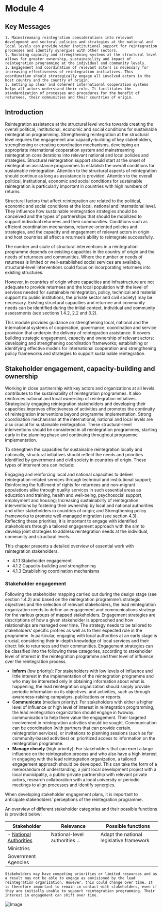 
# Module 4
## Key Messages
```tip
1. Mainstreaming reintegration considerations into relevant development and sectoral policies and strategies at the national and local levels can provide wider institutional support for reintegration processes and identify synergies with other sectors.
1. Building capacity and strengthening systems at the structural level allows for greater ownership, sustainability and impact of reintegration programming at the individual and community levels.
1. Engagement and coordination of relevant actors is necessary for increasing effectiveness of reintegration initiatives. This coordination should strategically engage all involved actors in the host country and the country of origin.
1. Setting up clear and coherent international cooperation systems helps all actors understand their role. It facilitates the standardization of processes and procedures for the benefit of returnees, their communities and their countries of origin.
```


## Introduction

Reintegration assistance at the structural level works towards creating the overall political, institutional, economic and social conditions for sustainable reintegration programming. Strengthening reintegration at the structural level requires the engagement and capacity-building of key stakeholders, strengthening or creating coordination mechanisms, developing an appropriate international cooperation system and mainstreaming reintegration considerations into relevant national and local policies and strategies. Structural reintegration support should start at the onset of reintegration assistance programmes to establish the overall conditions for sustainable reintegration. Attention to the structural aspects of reintegration should continue as long as assistance is provided. Attention to the overall political, institutional, economic and social conditions for sustainable reintegration is particularly important in countries with high numbers of returns.

Structural factors that affect reintegration are related to the political, economic and social conditions at the local, national and international level. They influence how sustainable reintegration strategies should be conceived and the types of partnerships that should be mobilized to support individual returnees and their communities. Conditions such as efficient coordination mechanisms, returnee-oriented policies and strategies, and the capacity and engagement of relevant actors in origin and host countries all affect a returnee’s ability to reintegrate successfully.

The number and scale of structural interventions in a reintegration programme depends on existing capacities in the country of origin and the needs of returnees and communities. Where the number or needs of returnees is limited or well-established social services are available, structural-level interventions could focus on incorporating returnees into existing structures.

However, in countries of origin where capacities and infrastructure are not adequate to provide returnees and the local population with the level of services needed for sustainable reintegration, policy, technical and material support (to public institutions, the private sector and civil society) may be necessary. Existing structural capacities and returnee and community needs can be identified during the initial context, individual and community assessments (see sections 1.4.2, 2.2 and 3.2).

This module provides guidance on strengthening local, national and the international systems of cooperation, governance, coordination and service provision that underpin the delivery of reintegration assistance. It covers building strategic engagement, capacity and ownership of relevant actors; developing and strengthening coordination frameworks; establishing or identifying effective models for international cooperation and strengthening policy frameworks and strategies to support sustainable reintegration.

## Stakeholder engagement, capacity-building and ownership
Working in close partnership with key actors and organizations at all levels contributes to the sustainability of reintegration programmes. It also reinforces national and local ownership of reintegration initiatives. Strategically engaging reintegration stakeholders and developing their capacities improves effectiveness of activities and promotes the continuity of reintegration interventions beyond programme implementation. Strong coordination mechanisms at the international, national and local levels are also crucial for sustainable reintegration. These structural-level interventions should be considered in all reintegration programmes, starting early in the planning phase and continuing throughout programme implementation.

To strengthen the capacities for sustainable reintegration locally and nationally, structural initiatives should reflect the needs and priorities identified by government and civil society in countries of origin. These types of interventions can include:

Engaging and reinforcing local and national capacities to deliver reintegration-related services through technical and institutional support;
Reinforcing the fulfilment of rights for returnees and non-migrant populations alike through quality services in such essential areas as education and training, health and well-being, psychosocial support, employment and housing;
Increasing sustainability of reintegration interventions by fostering their ownership by local and national authorities and other stakeholders in countries of origin; and
Strengthening policy frameworks to promote well-managed migration (see section 4.3).
Reflecting these priorities, it is important to engage with identified stakeholders through a tailored engagement approach with the aim to develop joint strategies to address reintegration needs at the individual, community and structural levels.

This chapter presents a detailed overview of essential work with reintegration stakeholders.

- 4.1.1 Stakeholder engagement
- 4.1.2 Capacity-building and strengthening
- 4.1.3 Establishing coordination mechanisms

### Stakeholder engagement
Following the stakeholder mapping carried out during the design stage (see section 1.4.2) and based on the reintegration programme’s strategic objectives and the selection of relevant stakeholders, the lead reintegration organization needs to define an engagement and communications strategy for the various groups of  mapped stakeholders. Engagement strategies are descriptions of how a given stakeholder is approached and how relationships are managed over time. The strategy needs to be tailored to stakeholders’ specific profiles as well as to their expected role in the programme. In particular, engaging with local authorities at an early stage is crucial, considering their in-depth knowledge of local services and their direct link to returnees and their communities.
Engagement strategies can be classified into the following three categories, according to stakeholder level of interest in the reintegration programme and their level of influence over the reintegration process.

- **Inform** (low priority): For stakeholders with low levels of influence and little interest in the implementation of the reintegration programme and who may be interested only in obtaining information about what is. happening, the lead reintegration organization should simply provide periodic information on its objectives. and activities, such as through awareness-raising campaigns, publications or reports.
- **Communicate** (medium priority): For stakeholders with either a higher level of influence or high level of interest in reintegration programming, the lead reintegration organization should engage in twoway. communication to help them value the engagement. Their targeted involvement in reintegration activities should be sought. Communication can be coordination (with partners that can provide certain. reintegration services), or invitations to planning sessions (such as for community-based activities) or. prioritized access to information on the reintegration programme.
- **Manage closely** (high priority): For stakeholders that can exert a large influence on the reintegration process and who also have a high interest in engaging with the lead reintegration organization, a tailored engagement approach should be developed. This can take the form of a memorandum of understanding, a joint local development project with a local municipality, a public-private partnership with relevant private actors, research collaboration with a local university or periodic meetings to align processes and identify synergies.

When developing stakeholder engagement plans, it is important to anticipate stakeholders’ perceptions of the reintegration programme.

An overview of different stakeholder categories and their possible functions is provided below:

|Stakeholder|Relevance|Possible functions|
|-|-|-|
|- [National Authorities](test)|National-level authorities....|Adapt the national legislative framework|
|Ministries|||
|Government Agencies|||


```warning
Stakeholders may have competing priorities or limited resources and as a result may not be able to engage as envisioned by the lead reintegration organization. However, this could change over time. It is therefore important to remain in contact with stakeholders, even if they are initially unable to support reintegration programming. Their interest in engagement can shift over time.
```

![Image](https://uat.reintegrationhb.iom.int/sites/default/files/inline-images/Screenshot%202020-10-20%20at%204.37.46%20PM.png)

